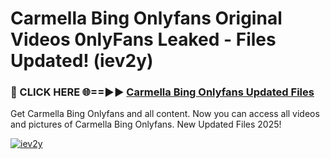 # Carmella Bing Onlyfans Original Videos 0nlyFans Leaked - Files Updated! (iev2y)

<h3>🔴 CLICK HERE 🌐==►► <a href="https://tinyurl.com/brd5kh86" rel="nofollow">Carmella Bing Onlyfans Updated Files</a></h3>

Get Carmella Bing Onlyfans and all content. Now you can access all videos and pictures of Carmella Bing Onlyfans. New Updated Files 2025!

[![iev2y](https://i.imgur.com/K7sEzmb.gif)](https://tinyurl.com/brd5kh86)
